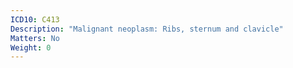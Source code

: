 ```yaml
---
ICD10: C413
Description: "Malignant neoplasm: Ribs, sternum and clavicle"
Matters: No
Weight: 0
---
```


